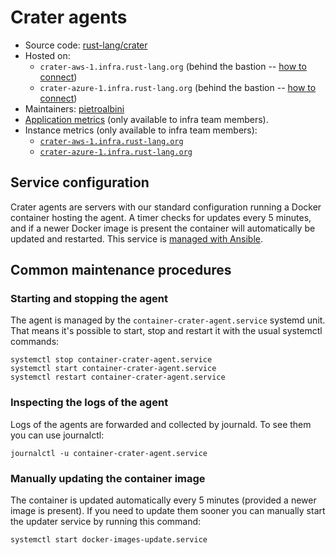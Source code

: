 # Crater agents

* Source code: [rust-lang/crater][repo]
* Hosted on:
  * `crater-aws-1.infra.rust-lang.org` (behind the bastion -- [how to connect][bastion-connect])
  * `crater-azure-1.infra.rust-lang.org` (behind the bastion -- [how to connect][bastion-connect])
* Maintainers: [pietroalbini]
* [Application metrics][grafana-app] (only available to infra team members).
* Instance metrics (only available to infra team members):
  * [`crater-aws-1.infra.rust-lang.org`][grafana-instance-aws-1]
  * [`crater-azure-1.infra.rust-lang.org`][grafana-instance-azure-1]

## Service configuration

Crater agents are servers with our standard configuration running a Docker
container hosting the agent. A timer checks for updates every 5 minutes, and if
a newer Docker image is present the container will automatically be updated and
restarted. This service is [managed with Ansible][ansible].

## Common maintenance procedures

### Starting and stopping the agent

The agent is managed by the `container-crater-agent.service` systemd unit. That
means it's possible to start, stop and restart it with the usual systemctl
commands:

```
systemctl stop container-crater-agent.service
systemctl start container-crater-agent.service
systemctl restart container-crater-agent.service
```

### Inspecting the logs of the agent

Logs of the agents are forwarded and collected by journald. To see them you can
use journalctl:

```
journalctl -u container-crater-agent.service
```

### Manually updating the container image

The container is updated automatically every 5 minutes (provided a newer image
is present). If you need to update them sooner you can manually start the
updater service by running this command:

```
systemctl start docker-images-update.service
```

[repo]: https://github.com/rust-lang/docs.rs
[bastion-connect]: ./bastion.md#logging-into-servers-through-the-bastion
[pietroalbini]: https://github.com/pietroalbini
[grafana-instance-aws-1]: https://grafana.rust-lang.org/d/rpXrFfKWz/instance-metrics?orgId=1&var-instance=crater-aws-1.infra.rust-lang.org:9100
[grafana-instance-azure-1]: https://grafana.rust-lang.org/d/rpXrFfKWz/instance-metrics?orgId=1&var-instance=crater-azure-1.infra.rust-lang.org:9100
[grafana-app]: https://grafana.rust-lang.org/d/WLeJySTZz/crater?orgId=1
[ansible]: https://github.com/rust-lang/simpleinfra/blob/master/ansible/playbooks/crater.yml
